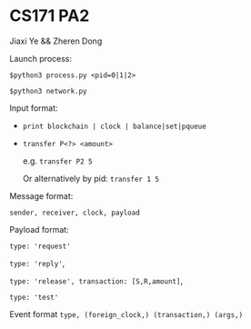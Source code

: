 # CS171 PA2

Jiaxi Ye && Zheren Dong 

Launch process:

`$python3 process.py <pid=0|1|2>`

`$python3 network.py`

Input format:

- `print blockchain | clock | balance|set|pqueue`

- `transfer P<?> <amount>` 
    
  e.g. `transfer P2 5`

  Or alternatively by pid: `transfer 1 5` 





Message format:

`sender, receiver, clock, payload`

Payload format:

`type: 'request'`

`type: 'reply'`, 

`type: 'release', transaction: [S,R,amount]`, 

`type: 'test'`

Event format
`type, (foreign_clock,) (transaction,) (args,)`
